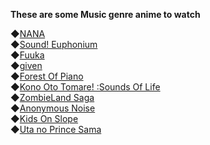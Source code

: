 **These are some Music genre anime to watch**

◆[NANA](https://anilist.co/anime/877)\
◆[Sound! Euphonium](https://anilist.co/anime/20912)\
◆[Fuuka](https://anilist.co/anime/21887)\
◆[given](https://anilist.co/anime/108430)\
◆[Forest Of Piano](https://anilist.co/anime/100401)\
◆[Kono Oto Tomare! :Sounds Of Life](https://anilist.co/anime/103302)\
◆[ZombieLand Saga](https://anilist.co/anime/103871)\
◆[Anonymous Noise](https://anilist.co/anime/21773)\
◆[Kids On Slope](https://anilist.co/anime/12531)\
◆[Uta no Prince Sama](https://anilist.co/anime/10321)
